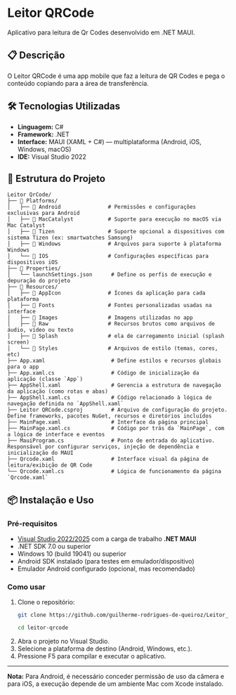 # Leitor QRCode

Aplicativo para leitura de Qr Codes desenvolvido em .NET MAUI.

## 📋 Descrição

O Leitor QRCode é uma app mobile que faz a leitura de QR Codes e pega o conteúdo copiando para a área de transferência.

## 🛠️ Tecnologias Utilizadas

- **Linguagem:** C# 
- **Framework:** .NET
- **Interface:** MAUI (XAML + C#) — multiplataforma (Android, iOS, Windows, macOS)
- **IDE:** Visual Studio 2022

## 📁 Estrutura do Projeto

```
Leitor QrCode/
├── 📁 Platforms/
│   ├── 📁 Android               # Permissões e configurações exclusivas para Android
│   ├── 📁 MacCatalyst           # Suporte para execução no macOS via Mac Catalyst
│   ├── 📁 Tizen                 # Suporte opcional a dispositivos com sistema Tizen (ex: smartwatches Samsung)
│   ├── 📁 Windows               # Arquivos para suporte à plataforma Windows
│   └── 📁 IOS                   # Configurações específicas para dispositivos iOS
├── 📁 Properties/
│   └── launchSettings.json      # Define os perfis de execução e depuração do projeto           
├── 📁 Resources/
│   ├── 📁 AppIcon               # Ícones da aplicação para cada plataforma
│   ├── 📁 Fonts                 # Fontes personalizadas usadas na interface      
│   ├── 📁 Images                # Imagens utilizadas no app           
│   ├── 📁 Raw                   # Recursos brutos como arquivos de áudio, vídeo ou texto
│   ├── 📁 Splash                # ela de carregamento inicial (splash screen)
│   └── 📁 Styles                # Arquivos de estilo (temas, cores, etc)
├── App.xaml                     # Define estilos e recursos globais para o app
├── App.xaml.cs                  # Código de inicialização da aplicação (classe `App`)
├── AppShell.xaml                # Gerencia a estrutura de navegação da aplicação (como rotas e abas)
├── AppShell.xaml.cs             # Código relacionado à lógica de navegação definida no `AppShell.xaml`
├── Leitor QRCode.csproj         # Arquivo de configuração do projeto. Define frameworks, pacotes NuGet, recursos e diretórios incluídos
├── MainPage.xaml                # Interface da página principal
├── MainPage.xaml.cs             # Código por trás da `MainPage`, com a lógica de interface e eventos
├── MauiProgram.cs               # Ponto de entrada do aplicativo. Responsável por configurar serviços, injeção de dependência e inicialização do MAUI
├── Qrcode.xaml                  # Interface visual da página de leitura/exibição de QR Code
└── Qrcode.xaml.cs               # Lógica de funcionamento da página `Qrcode.xaml`
```

## 📦 Instalação e Uso

### Pré-requisitos
- [Visual Studio 2022/2025](https://visualstudio.microsoft.com/) com a carga de trabalho **.NET MAUI**
- .NET SDK 7.0 ou superior
- Windows 10 (build 19041) ou superior
- Android SDK instalado (para testes em emulador/dispositivo)
- Emulador Android configurado (opcional, mas recomendado)

### Como usar
1. Clone o repositório:
   ```bash
   git clone https://github.com/guilherme-rodrigues-de-queiroz/Leitor_QRCode.git
   ```
   ```bash
   cd leitor-qrcode
   ```
2. Abra o projeto no Visual Studio.
3. Selecione a plataforma de destino (Android, Windows, etc.).
4. Pressione F5 para compilar e executar o aplicativo.

---   

**Nota:** Para Android, é necessário conceder permissão de uso da câmera e para iOS, a execução depende de um ambiente Mac com Xcode instalado.
